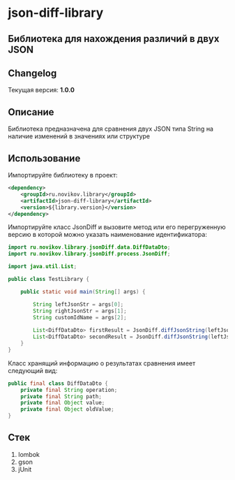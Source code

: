 # json-diff-library

## Библиотека для нахождения различий в двух JSON

## Changelog

Текущая версия: **1.0.0**

## Описание

Библиотека предназначена для сравнения двух JSON типа String на наличие изменений в значениях или структуре

## Использование

Импортируйте библиотеку в проект:
```xml
<dependency>
    <groupId>ru.novikov.library</groupId>
    <artifactId>json-diff-library</artifactId>
    <version>${library.version}</version>
</dependency>
```

Импортируйте класс JsonDiff и вызовите метод или его перегруженную версию в которой можно указать наименование идентификатора:

```java
import ru.novikov.library.jsonDiff.data.DiffDataDto;
import ru.novikov.library.jsonDiff.process.JsonDiff;

import java.util.List;

public class TestLibrary {

    public static void main(String[] args) {

        String leftJsonStr = args[0];
        String rightJsonStr = args[1];
        String customIdName = args[2];
        
        List<DiffDataDto> firstResult = JsonDiff.diffJsonString(leftJsonStr, rightJsonStr);
        List<DiffDataDto> secondResult = JsonDiff.diffJsonString(leftJsonStr, rightJsonStr, customIdName);
    }
}
```

Класс хранящий информацию о результатах сравнения имеет следующий вид:

```java
public final class DiffDataDto {
    private final String operation;
    private final String path;
    private final Object value;
    private final Object oldValue;
}
```

## Стек
1) lombok
2) gson
3) jUnit
